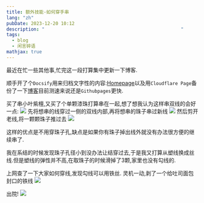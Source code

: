 ```yaml
---
title: 额外技能-如何穿手串
lang: "zh"
pubDate: 2023-12-20 10:12
description: "                                                  "
tags:
  - blog
  - 闲言碎语
mathjax: true
---
```

最近在忙一些其他事,忙完这一段打算集中更新一下博客.

顺手开了个`Docsify`用来归档文字性的内容:[Homepage](https://doc.asyncx.top)以及用`Cloudflare Page`备份了一下[博客](https://blog.asyncx.top)目前测速来说还是`Githubpages`更快.

买了串小叶紫檀,又买了个单颗漆珠打算串在一起,想了想我认为这样串双线的会好一点:
![](https://img.asyncx.top/images/202312201056546.png)
先将想串的线穿过一侧的双线内部,再将想串的珠子串过新线
![](https://img.asyncx.top/images/202312201057785.png)
然后剪开老线,将一颗颗珠子推过去
![](https://img.asyncx.top/images/202312201058729.png)

这样的优点是不用穿珠子孔,缺点是如果你有珠子掉出线外就没有办法很方便的继续串了.

我在系结的时候发现珠子孔径小到没办法让结穿过去,于是我又打算从塑线换成丝线.但是塑线的弹性并不高,在取珠子的时候滑掉了3颗,家里也没有勾线的.

上网查了一下大家如何穿线,发现勾线可以用铁丝. 灵机一动,剥了一个给吐司面包封口的铁线
![](https://img.asyncx.top/images/202312201102617.png)

出院!
![](https://img.asyncx.top/images/202312201104773.png)
